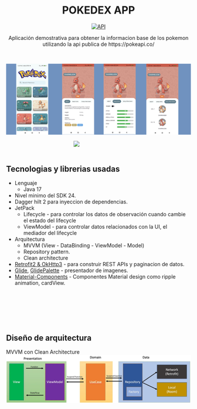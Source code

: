 <h1 align="center">POKEDEX APP</h1>

<p align="center">
  <a href="https://android-arsenal.com/api?level=23"><img alt="API" src="https://img.shields.io/badge/API-23%2B-brightgreen.svg?style=flat"/></a>
</p>

<p align="center">  
Aplicación demostrativa para obtener la informacion base de los pokemon utilizando la api publica de https://pokeapi.co/
</p>
</br>

<p align="center">
<img src="/presentation/preview_app.jpg"/>
</p>

<p>
  <img src="/presentation/previewanimation.gif" align="right" width="320"/>
</p>

</br>
</br>

<p>
  
## Tecnologias y librerias usadas
- Lenguaje
    - Java 17
- Nivel minimo del SDK 24.
- Dagger hilt 2 para inyeccion de dependencias.
- JetPack
    - Lifecycle - para controlar los datos de observación cuando cambie el estado del lifecycle
    - ViewModel - para controlar datos relacionados con la UI, el mediador del lifecycle
- Arquitectura
    - MVVM (View - DataBinding - ViewModel - Model)
    - Repository pattern.
    - Clean architecture
- [Retrofit2 & OkHttp3](https://github.com/square/retrofit) - para construir REST APIs y paginacion de datos.
- [Glide](https://github.com/bumptech/glide), [GlidePalette](https://github.com/florent37/GlidePalette) - presentador de imagenes.
- [Material-Components](https://github.com/material-components/material-components-android) - Componentes Material design como ripple animation, cardView.
</p>

<br/>
</br>
</br>
</br>
</br>

<p>

## Diseño de arquitectura
MVVM con Clean Architecture
<img src="/presentation/arch_prev_2.png"/>

</p>



